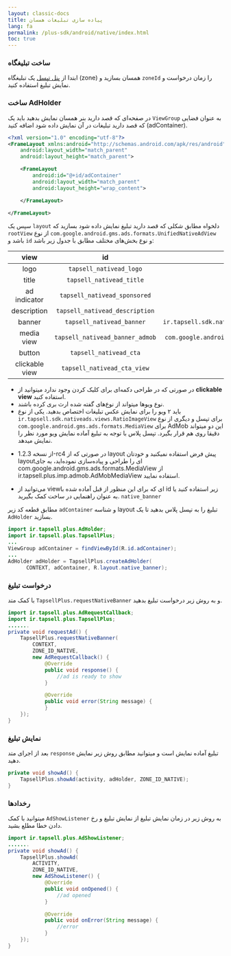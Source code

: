 ```yaml
---
layout: classic-docs
title: پیاده سازی تبلیغات همسان
lang: fa
permalink: /plus-sdk/android/native/index.html
toc: true
---
```

### ساخت تبلیغگاه
ابتدا از [پنل تپسل](https://dashboard.tapsell.ir/) یک تبلیغگاه (zone) همسان بسازید و `zoneId` را زمان درخواست و نمایش تبلیغ استفاده کنید.

### ساخت AdHolder
در صفحه‌ای که قصد دارید بنر همسان نمایش بدهید باید یک `ViewGroup` به عنوان فضایی که قصد دارید تبلیغات در آن نمایش داده شود اضافه کنید (adContainer).

```xml
<?xml version="1.0" encoding="utf-8"?>
<FrameLayout xmlns:android="http://schemas.android.com/apk/res/android"
    android:layout_width="match_parent"
    android:layout_height="match_parent">

    <FrameLayout
        android:id="@+id/adContainer"
        android:layout_width="match_parent"
        android:layout_height="wrap_content">

    </FrameLayout>

</FrameLayout>
```

سپس یک `layout` دلخواه مطابق شکلی که قصد دارید تبلیغ نمایش داده شود بسازید که `rootView` از نوع `com.google.android.gms.ads.formats.UnifiedNativeAdView`  باشد و `id` و نوع بخش‌های مختلف مطابق با جدول زیر باشد:

|       view       |              id              | type  |
|:------------:|:----------------------------:|:-:|
|     logo     |     `tapsell_nativead_logo`    | `ImageView`  |
|     title    |    `tapsell_nativead_title`    | `TextView`  |
| ad indicator |  `tapsell_nativead_sponsored`  | `View`  |
|  description | `tapsell_nativead_description` | `TextView`  |
|    banner    |    `tapsell_nativead_banner`   | `ir.tapsell.sdk.nativeads.views.RatioImageView`  |
|  media view  |`tapsell_nativead_banner_admob` | `com.google.android.gms.ads.formats.MediaView`  |
|    button    |     `tapsell_nativead_cta`     | `TextView`  |
|    clickable view    |     `tapsell_nativead_cta_view`     | `View`  |


* در صورتی که در طراحی دکمه‌ای برای کلیک کردن وجود ندارد میتوانید از **clickable view** استفاده کنید.
* نوع ویوها میتواند از نوع‌های گفته شده ارث بری کرده باشند.
* باید ۲ ویو را برای نمایش عکس تبلیغات اختصاص بدهید. یکی از نوع `ir.tapsell.sdk.nativeads.views.RatioImageView` برای تپسل و دیگری از نوع `com.google.android.gms.ads.formats.MediaView` برای AdMob این دو میتواند دقیقا روی هم قرار بگیرد. تپسل پلاس با توجه به تبلیغ آماده نمایش ویو مورد نظر را نمایش میدهد.
- از نسخه 1.2.3-rc4  در صورتی که از layout ‌پیش فرض استفاده نمیکنید و خودتان layoutای را طراحی و پیاده‌سازی نموده‌اید، به جای com.google.android.gms.ads.formats.MediaView از ir.tapsell.plus.imp.admob.AdMobMediaView استفاده نمایید.
* می‌توانید از view‌ای که برای این منظور از قبل آماده شده با id زیر استفاده کنید یا به عنوان راهنمایی در ساخت کمک بگیرید.
`native_banner`

مطابق قطعه کد زیر `adContainer` و شناسه layout تبلیغ را به تپسل پلاس بدهید تا یک `AdHolder` بسازید.

```java
import ir.tapsell.plus.AdHolder;
import ir.tapsell.plus.TapsellPlus;
...
ViewGroup adContainer = findViewById(R.id.adContainer);
...
AdHolder adHolder = TapsellPlus.createAdHolder(
      CONTEXT, adContainer, R.layout.native_banner);
```

### درخواست تبلیغ
با کمک متد `TapsellPlus.requestNativeBanner` و به روش زیر درخواست تبلیغ بدهید.

```java
import ir.tapsell.plus.AdRequestCallback;
import ir.tapsell.plus.TapsellPlus;
.......
private void requestAd() {
    TapsellPlus.requestNativeBanner(
        CONTEXT,
        ZONE_ID_NATIVE,
        new AdRequestCallback() {
            @Override
            public void response() {
                //ad is ready to show
            }

            @Override
            public void error(String message) {
            }
    });
}
```

### نمایش تبلیغ
بعد از اجرای متد `response` تبلیغ آماده نمایش است و میتوانید مطابق روش زیر نمایش دهید.

```java
private void showAd() {
    TapsellPlus.showAd(activity, adHolder, ZONE_ID_NATIVE);
}
```

### رخدادها
میتوانید با کمک `AdShowListener` به روش زیر در زمان نمایش تبلیغ از نمایش تبلیغ و رخ دادن خطا مطلع بشید.

```java
import ir.tapsell.plus.AdShowListener;
.......
private void showAd() {
    TapsellPlus.showAd(
        ACTIVITY,
        ZONE_ID_NATIVE,
        new AdShowListener() {
            @Override
            public void onOpened() {
                //ad opened
            }

            @Override
            public void onError(String message) {
                //error
            }
    });
}
```